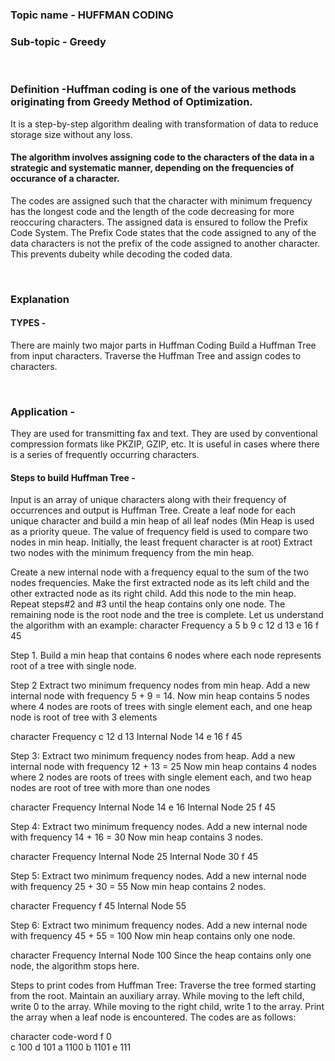 ### Topic name - HUFFMAN CODING
### Sub-topic - Greedy

<br>

### Definition -Huffman coding is one of the various methods originating from Greedy Method of Optimization. 
It is a step-by-step algorithm dealing with transformation of data to reduce storage size without any loss.  

#### The algorithm involves assigning code to the characters of the data in a strategic and systematic manner, depending on the frequencies of occurance of a character.
The codes are assigned such that the character with minimum frequency has the longest code and the length of the code decreasing for more reoccuring characters.
The assigned data is ensured to follow the Prefix Code System.
The Prefix Code states that the code assigned to any of the data characters is not the prefix of the code assigned to another character.
This prevents dubeity while decoding the coded data.

<br>

### Explanation 
#### TYPES -
There are mainly two major parts in Huffman Coding
Build a Huffman Tree from input characters.
Traverse the Huffman Tree and assign codes to characters.

<br>

### Application -
They are used for transmitting fax and text.
They are used by conventional compression formats like PKZIP, GZIP, etc.
 It is useful in cases where there is a series of frequently occurring characters.
#### Steps to build Huffman Tree -
Input is an array of unique characters along with their frequency of occurrences and output is Huffman Tree. 
Create a leaf node for each unique character and build a min heap of all leaf nodes (Min Heap is used as a priority queue. The value of frequency field is used to compare two nodes in min heap. Initially, the least frequent character is at root)
Extract two nodes with the minimum frequency from the min heap.
 
Create a new internal node with a frequency equal to the sum of the two nodes frequencies. Make the first extracted node as its left child and the other extracted node as its right child. Add this node to the min heap.
Repeat steps#2 and #3 until the heap contains only one node. The remaining node is the root node and the tree is complete.
Let us understand the algorithm with an example:
character   Frequency
    a           5
    b           9
    c           12
    d           13
    e           16
    f           45


Step 1. Build a min heap that contains 6 nodes where each node represents root of a tree with single node.

Step 2 Extract two minimum frequency nodes from min heap. Add a new internal node with frequency 5 + 9 = 14. 
Now min heap contains 5 nodes where 4 nodes are roots of trees with single element each, and one heap node is root of tree with 3 elements

character           Frequency
       c               12
       d               13
 Internal Node         14
       e               16
       f                45

Step 3: Extract two minimum frequency nodes from heap. Add a new internal node with frequency 12 + 13 = 25
Now min heap contains 4 nodes where 2 nodes are roots of trees with single element each, and two heap nodes are root of tree with more than one nodes

character           Frequency
Internal Node          14
       e               16
Internal Node          25
       f               45

Step 4: Extract two minimum frequency nodes. Add a new internal node with frequency 14 + 16 = 30 
Now min heap contains 3 nodes.

character          Frequency
Internal Node         25
Internal Node         30
      f               45 

Step 5: Extract two minimum frequency nodes. Add a new internal node with frequency 25 + 30 = 55
Now min heap contains 2 nodes.

character     Frequency
       f         45
Internal Node    55

Step 6: Extract two minimum frequency nodes. Add a new internal node with frequency 45 + 55 = 100
Now min heap contains only one node.

character      Frequency
Internal Node    100
Since the heap contains only one node, the algorithm stops here.

Steps to print codes from Huffman Tree:
Traverse the tree formed starting from the root. Maintain an auxiliary array. While moving to the left child, write 0 to the array. While moving to the right child, write 1 to the array. Print the array when a leaf node is encountered.
The codes are as follows:

character   code-word
    f          0<br>
    c          100
    d          101
    a          1100
    b          1101
    e          111


<br>

